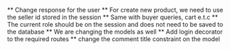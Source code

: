 ** Change response for the user
** For create new product, we need to use the seller id stored in the session
** Same with buyer queries, cart e.t.c
** The current role should be on the session and does not need to be saved to the database
** We are changing the models as well
** Add login decorator to the required routes
** change the comment title constraint on the model
<!-- ** All auth routes should be moved to the user routes -->
